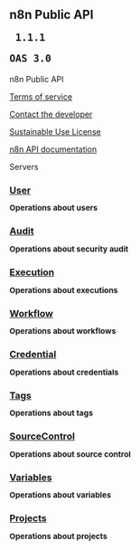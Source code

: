 ## n8n Public API <small><pre> 1.1.1 </pre></small> <small><pre>OAS 3.0</pre></small>

n8n Public API

[Terms of service](https://n8n.io/legal/terms)

[Contact the developer](mailto:hello@n8n.io)

[Sustainable Use License](https://github.com/n8n-io/n8n/blob/master/LICENSE.md)

[n8n API documentation](https://docs.n8n.io/api/)

Servers

### [User](http://localhost:5678/api/v1/docs/#/User)<small><p>Operations about users</p></small>

### [Audit](http://localhost:5678/api/v1/docs/#/Audit)<small><p>Operations about security audit</p></small>

### [Execution](http://localhost:5678/api/v1/docs/#/Execution)<small><p>Operations about executions</p></small>

### [Workflow](http://localhost:5678/api/v1/docs/#/Workflow)<small><p>Operations about workflows</p></small>

### [Credential](http://localhost:5678/api/v1/docs/#/Credential)<small><p>Operations about credentials</p></small>

### [Tags](http://localhost:5678/api/v1/docs/#/Tags)<small><p>Operations about tags</p></small>

### [SourceControl](http://localhost:5678/api/v1/docs/#/SourceControl)<small><p>Operations about source control</p></small>

### [Variables](http://localhost:5678/api/v1/docs/#/Variables)<small><p>Operations about variables</p></small>

### [Projects](http://localhost:5678/api/v1/docs/#/Projects)<small><p>Operations about projects</p></small>
